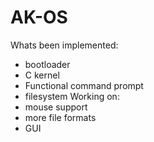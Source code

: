 # AK-OS
Whats been implemented:
  - bootloader
  - C kernel
  - Functional command prompt
  - filesystem
Working on:
  - mouse support
  - more file formats
  - GUI
